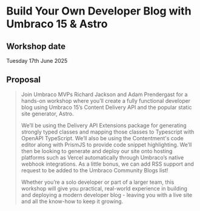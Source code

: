 # Build Your Own Developer Blog with Umbraco 15 & Astro

## Workshop date

Tuesday 17th June 2025

## Proposal

> Join Umbraco MVPs Richard Jackson and Adam Prendergast for a hands-on workshop where you’ll create a fully functional developer blog using Umbraco 15’s Content Delivery API and the popular static site generator, Astro.
> 
> We’ll be using the Delivery API Extensions package for generating strongly typed classes and mapping those classes to Typescript with OpenAPI TypeScript. We’ll also be using the Contentment's code editor along with PrismJS to provide code snippet highlighting. We’ll then be looking to generate and deploy our site onto hosting platforms such as Vercel automatically through Umbraco’s native webhook integrations. As a little bonus, we can add RSS support and request to be added to the Umbraco Community Blogs list!
> 
> Whether you’re a solo developer or part of a larger team, this workshop will give you practical, real-world experience in building and deploying a modern developer blog - leaving you with a live site and all the know-how to keep it growing.
